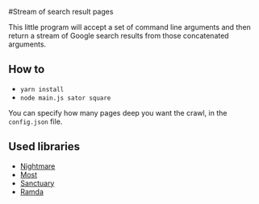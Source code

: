 #Stream of search result pages

This little program will accept a set of command line arguments and then return a stream of Google search results from those concatenated arguments.


## How to
- `yarn install`
- `node main.js sator square`

You can specify how many pages deep you want the crawl, in the `config.json` file.

## Used libraries
- [Nightmare](https://github.com/segmentio/nightmare)
- [Most](https://github.com/cujojs/most/)
- [Sanctuary](https://sanctuary.js.org/)
- [Ramda](http://ramdajs.com/)
